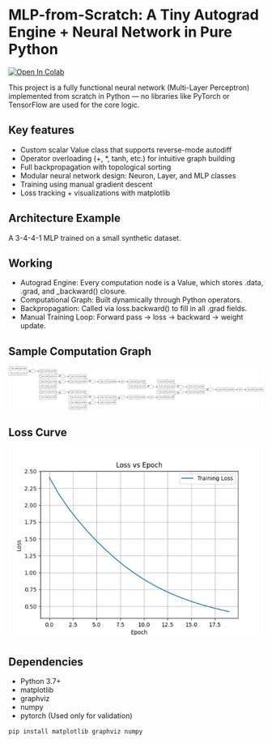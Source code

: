 # MLP-from-Scratch: A Tiny Autograd Engine + Neural Network in Pure Python

[![Open In Colab](https://colab.research.google.com/assets/colab-badge.svg)](https://colab.research.google.com/github/Pulkiiit/MLP-from-scratch/blob/main/NN_from_scratch.ipynb)

This project is a fully functional neural network (Multi-Layer Perceptron) implemented from scratch in Python — no libraries like PyTorch or TensorFlow are used for the core logic.

## Key features
- Custom scalar Value class that supports reverse-mode autodiff
- Operator overloading (+, *, tanh, etc.) for intuitive graph building
- Full backpropagation with topological sorting
- Modular neural network design: Neuron, Layer, and MLP classes
- Training using manual gradient descent
- Loss tracking + visualizations with matplotlib

## Architecture Example
A 3-4-4-1 MLP trained on a small synthetic dataset.

## Working 
- Autograd Engine: Every computation node is a Value, which stores .data, .grad, and _backward() closure.
- Computational Graph: Built dynamically through Python operators.
- Backpropagation: Called via loss.backward() to fill in all .grad fields.
- Manual Training Loop: Forward pass → loss → backward → weight update.

## Sample Computation Graph
![mlp-graph](mlp_graph.svg)
## Loss Curve
![loss-curve](loss_curve.png)
## Dependencies
- Python 3.7+
- matplotlib
- graphviz
- numpy
- pytorch (Used only for validation)
```bash
pip install matplotlib graphviz numpy
```
